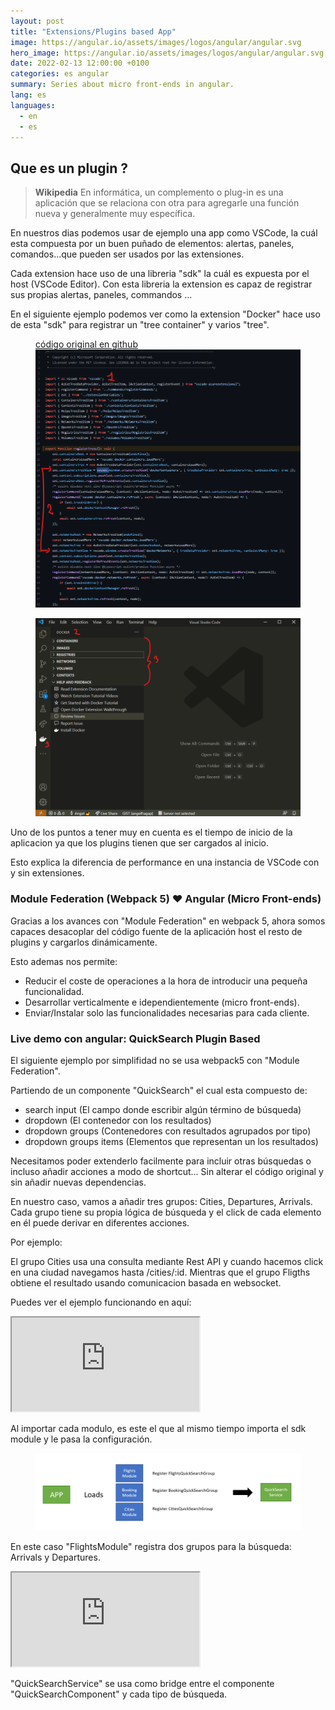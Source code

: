 ```yaml
---
layout: post
title: "Extensions/Plugins based App"
image: https://angular.io/assets/images/logos/angular/angular.svg
hero_image: https://angular.io/assets/images/logos/angular/angular.svg
date: 2022-02-13 12:00:00 +0100
categories: es angular
summary: Series about micro front-ends in angular.
lang: es
languages:
  - en
  - es
---
```


<style>
    :root {
        --primary-h: 216;
        --primary-s: 85%;
        --primary-l: 34%;
    }
</style>

## Que es un plugin ?

> **Wikipedia**
> En informática, un complemento o plug-in es una aplicación que se relaciona con otra para agregarle una función nueva y generalmente muy específica.

En nuestros dias podemos usar de ejemplo una app como VSCode, la cuál esta compuesta por
un buen puñado de elementos: alertas, paneles, comandos...que pueden ser usados por las extensiones.

Cada extension hace uso de una libreria "sdk" la cuál es expuesta por el host (VSCode Editor).
Con esta libreria la extension es capaz de registrar sus propias alertas, paneles, commandos ...

En el siguiente ejemplo podemos ver como la extension "Docker" hace uso de esta "sdk" para registrar
un "tree container" y varios "tree".

<figure tabindex="0">
    <figcaption>
        <a href="https://github.com/microsoft/vscode-docker/blob/3dcdb38e64922abc8c1d2ef50a43e45773b30c66/src/tree/registerTrees.ts#L19"
        target="__blank" >
        código original en github
        </a>
    </figcaption>
    <img alt="vscode docker register-trees.ts" src="/assets/images/vscode-docker-register-trees-ts.png">
</figure>

<figure tabindex="0">
<img alt="vscode docker extension" src="/assets/images/vscode-docker-ext.png">
</figure>

Uno de los puntos a tener muy en cuenta es el tiempo de inicio de la aplicacion ya que los plugins tienen que ser cargados al inicio.

Esto explica la diferencia de performance en una instancia de VSCode con y sin extensiones.

### Module Federation (Webpack 5) ❤ Angular (Micro Front-ends)

Gracias a los avances con "Module Federation" en webpack 5, ahora somos capaces desacoplar del código
fuente de la aplicación host el resto de plugins y cargarlos dinámicamente.

Esto ademas nos permite:

- Reducir el coste de operaciones a la hora de introducir una pequeña funcionalidad.
- Desarrollar verticalmente e idependientemente (micro front-ends).
- Enviar/Instalar solo las funcionalidades necesarias para cada cliente.

### Live demo con angular: QuickSearch Plugin Based

El siguiente ejemplo por simplifidad no se usa webpack5 con "Module Federation".

Partiendo de un componente "QuickSearch" el cual esta compuesto de:

- search input (El campo donde escribir algún término de búsqueda)
- dropdown (El contenedor con los resultados)
- dropdown groups (Contenedores con resultados agrupados por tipo)
- dropdown groups items (Elementos que representan un los resultados)

Necesitamos poder extenderlo facilmente para incluir otras búsquedas o incluso añadir acciones a modo de shortcut... Sin alterar el código original y sin añadir nuevas dependencias.

En nuestro caso, vamos a añadir tres grupos: Cities, Departures, Arrivals.
Cada grupo tiene su propia lógica de búsqueda y el click de cada elemento en él puede derivar en diferentes acciones.

Por ejemplo:

El grupo Cities usa una consulta mediante Rest API y cuando hacemos click en una ciudad navegamos hasta /cities/:id.
Mientras que el grupo Fligths obtiene el resultado usando comunicacion basada en websocket.

Puedes ver el ejemplo funcionando en aquí:

<iframe src="https://stackblitz.com/edit/angular-ivy-nedadb?ctl=1&embed=1&file=src/app/flights/flights.module.ts&hideExplorer=1&hideNavigation=1&view=preview"></iframe>

Al importar cada modulo, es este el que al mismo tiempo importa el sdk module y le pasa la configuración.

<figure tabindex="0">
    <img src="/assets/images/quick-search-registration.png">
</figure>

En este caso "FlightsModule" registra dos grupos para la búsqueda: Arrivals y Departures.

<iframe src="https://stackblitz.com/edit/angular-ivy-nedadb?ctl=1&embed=1&file=src/app/flights/flights.module.ts&hideExplorer=1&hideNavigation=1&view=editor"></iframe>

"QuickSearchService" se usa como bridge entre el componente "QuickSearchComponent" y cada tipo de búsqueda.
